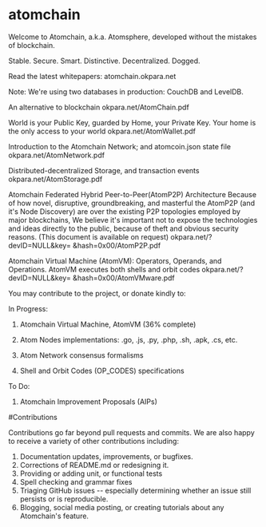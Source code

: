 # atomchain
Welcome to Atomchain, a.k.a. Atomsphere,
developed without the mistakes of blockchain.

Stable. Secure. Smart.
Distinctive. Decentralized. Dogged.

Read the latest whitepapers:
atomchain.okpara.net

Note: We're using two databases in production:
CouchDB and LevelDB.

An alternative to blockchain
okpara.net/AtomChain.pdf

World is your Public Key, guarded by Home, your Private Key.
Your home is the only access to your world
okpara.net/AtomWallet.pdf

Introduction to the Atomchain Network; and atomcoin.json state file
okpara.net/AtomNetwork.pdf

Distributed-decentralized Storage, and transaction events
okpara.net/AtomStorage.pdf

Atomchain Federated Hybrid Peer-to-Peer(AtomP2P) Architecture
Because of how novel, disruptive, groundbreaking, 
and masterful the AtomP2P (and it's Node Discovery) are over the existing P2P topologies employed by major blockchains, 
We believe it's important not to expose the technologies and ideas directly to the public, 
because of theft and obvious security reasons.
(This document is available on request)
okpara.net/?devID=NULL&key= &hash=0x00/AtomP2P.pdf


Atomchain Virtual Machine (AtomVM): Operators, Operands, and Operations.
AtomVM executes both shells and orbit codes
okpara.net/?devID=NULL&key= &hash=0x00/AtomVMware.pdf

You may contribute to the project, or donate kindly to: 

In Progress:

1. Atomchain Virtual Machine, AtomVM (36% complete)

2. Atom Nodes implementations: .go, .js, .py, .php, .sh, .apk, .cs, etc.

3. Atom Network consensus formalisms

4. Shell and Orbit Codes (OP_CODES) specifications

To Do:

1. Atomchain Improvement Proposals (AIPs)

#Contributions

Contributions go far beyond pull requests and commits. 
We are also happy to receive a variety of other contributions including:

1. Documentation updates, improvements, or bugfixes.
2. Corrections of README.md or redesigning it.
3. Providing or adding unit, or functional tests
4. Spell checking and grammar fixes
5. Triaging GitHub issues -- especially determining whether an issue still persists or is reproducible.
6. Blogging, social media posting, or creating tutorials about any Atomchain's feature.
